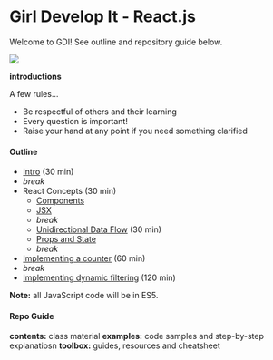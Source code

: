 # Girl Develop It - React.js

Welcome to GDI! See outline and repository guide below.

![](https://media.giphy.com/media/BQAk13taTaKYw/giphy.gif)

**introductions**

A few rules...

* Be respectful of others and their learning
* Every question is important!
* Raise your hand at any point if you need something clarified

#### Outline

* [Intro](contents/intro.md) (30 min)
* _break_
* React Concepts (30 min)
  * [Components](contents/concepts/components.md)
  * [JSX](contents/concepts/jsx.md)
  * _break_
  * [Unidirectional Data Flow](contents/concepts/unidirectional-data-flow.md) (30 min)
  * [Props and State](contents/concepts/props-and-state.md)
  * _break_
* [Implementing a counter](examples/counter.md) (60 min)
* _break_
* [Implementing dynamic filtering](examples/dynamic-filtering.md) (120 min)

**Note:** all JavaScript code will be in ES5.

#### Repo Guide

**contents:** class material
**examples:** code samples and step-by-step explanatiosn
**toolbox:** guides, resources and cheatsheet

